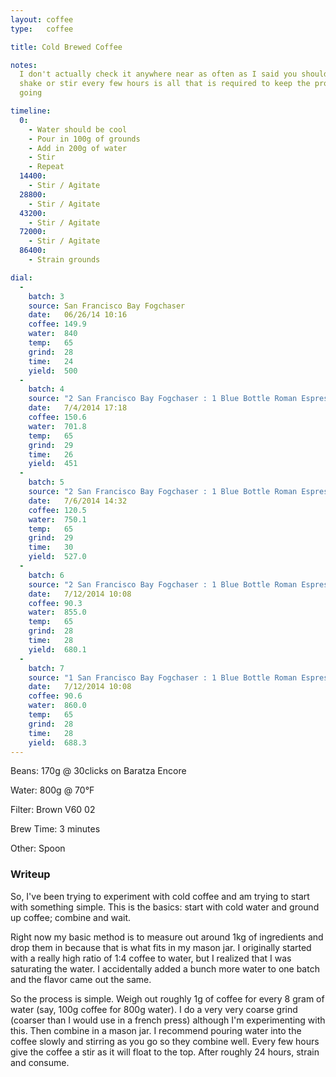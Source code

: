 ```yaml
---
layout: coffee
type:   coffee

title: Cold Brewed Coffee

notes: 
  I don't actually check it anywhere near as often as I said you should. A good
  shake or stir every few hours is all that is required to keep the process
  going

timeline:
  0:
    - Water should be cool
    - Pour in 100g of grounds
    - Add in 200g of water
    - Stir
    - Repeat
  14400:
    - Stir / Agitate
  28800:
    - Stir / Agitate
  43200:
    - Stir / Agitate
  72000:
    - Stir / Agitate
  86400:
    - Strain grounds

dial:
  -
    batch: 3
    source: San Francisco Bay Fogchaser
    date:   06/26/14 10:16
    coffee: 149.9
    water:  840
    temp:   65
    grind:  28
    time:   24
    yield:  500
  -
    batch: 4
    source: "2 San Francisco Bay Fogchaser : 1 Blue Bottle Roman Espresso"
    date:   7/4/2014 17:18
    coffee: 150.6
    water:  701.8
    temp:   65
    grind:  29
    time:   26
    yield:  451
  -
    batch: 5
    source: "2 San Francisco Bay Fogchaser : 1 Blue Bottle Roman Espresso"
    date:   7/6/2014 14:32
    coffee: 120.5
    water:  750.1
    temp:   65
    grind:  29
    time:   30
    yield:  527.0
  -
    batch: 6
    source: "2 San Francisco Bay Fogchaser : 1 Blue Bottle Roman Espresso"
    date:   7/12/2014 10:08
    coffee: 90.3
    water:  855.0
    temp:   65
    grind:  28
    time:   28
    yield:  680.1
  -
    batch: 7
    source: "1 San Francisco Bay Fogchaser : 1 Blue Bottle Roman Espresso"
    date:   7/12/2014 10:08
    coffee: 90.6
    water:  860.0
    temp:   65
    grind:  28
    time:   28
    yield:  688.3
---
```


Beans: 170g @ 30clicks on Baratza Encore

Water: 800g @ 70°F

Filter: Brown V60 02

Brew Time: 3 minutes

Other: Spoon

### Writeup ###

So, I've been trying to experiment with cold coffee and am trying to start with
something simple. This is the basics: start with cold water and ground up
coffee; combine and wait.

Right now my basic method is to measure out around 1kg of ingredients and drop
them in because that is what fits in my mason jar. I originally started with
a really high ratio of 1:4 coffee to water, but I realized that I was
saturating the water. I accidentally added a bunch more water to one batch and
the flavor came out the same.

So the process is simple. Weigh out roughly 1g of coffee for every 8 gram of
water (say, 100g coffee for 800g water). I do a very very coarse grind (coarser
than I would use in a french press) although I'm experimenting with this. Then
combine in a mason jar. I recommend pouring water into the coffee slowly and
stirring as you go so they combine well. Every few hours give the coffee a stir
as it will float to the top. After roughly 24 hours, strain and consume.
